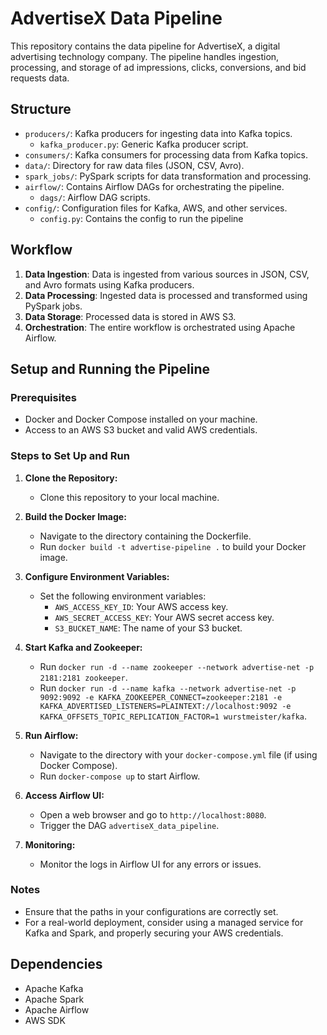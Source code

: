 
# AdvertiseX Data Pipeline

This repository contains the data pipeline for AdvertiseX, a digital advertising technology company. The pipeline handles ingestion, processing, and storage of ad impressions, clicks, conversions, and bid requests data.

## Structure

- `producers/`: Kafka producers for ingesting data into Kafka topics.
  - `kafka_producer.py`: Generic Kafka producer script.
- `consumers/`: Kafka consumers for processing data from Kafka topics.
- `data/`: Directory for raw data files (JSON, CSV, Avro).
- `spark_jobs/`: PySpark scripts for data transformation and processing.
- `airflow/`: Contains Airflow DAGs for orchestrating the pipeline.
  - `dags/`: Airflow DAG scripts.
- `config/`: Configuration files for Kafka, AWS, and other services.
  - `config.py`: Contains the config to run the pipeline

## Workflow

1. **Data Ingestion**: Data is ingested from various sources in JSON, CSV, and Avro formats using Kafka producers.
2. **Data Processing**: Ingested data is processed and transformed using PySpark jobs.
3. **Data Storage**: Processed data is stored in AWS S3.
4. **Orchestration**: The entire workflow is orchestrated using Apache Airflow.


## Setup and Running the Pipeline

### Prerequisites

- Docker and Docker Compose installed on your machine.
- Access to an AWS S3 bucket and valid AWS credentials.

### Steps to Set Up and Run

1. **Clone the Repository:**
   - Clone this repository to your local machine.

2. **Build the Docker Image:**
   - Navigate to the directory containing the Dockerfile.
   - Run `docker build -t advertise-pipeline .` to build your Docker image.

3. **Configure Environment Variables:**
   - Set the following environment variables:
     - `AWS_ACCESS_KEY_ID`: Your AWS access key.
     - `AWS_SECRET_ACCESS_KEY`: Your AWS secret access key.
     - `S3_BUCKET_NAME`: The name of your S3 bucket.

4. **Start Kafka and Zookeeper:**
   - Run `docker run -d --name zookeeper --network advertise-net -p 2181:2181 zookeeper`.
   - Run `docker run -d --name kafka --network advertise-net -p 9092:9092 -e KAFKA_ZOOKEEPER_CONNECT=zookeeper:2181 -e KAFKA_ADVERTISED_LISTENERS=PLAINTEXT://localhost:9092 -e KAFKA_OFFSETS_TOPIC_REPLICATION_FACTOR=1 wurstmeister/kafka`.

5. **Run Airflow:**
   - Navigate to the directory with your `docker-compose.yml` file (if using Docker Compose).
   - Run `docker-compose up` to start Airflow.

6. **Access Airflow UI:**
   - Open a web browser and go to `http://localhost:8080`.
   - Trigger the DAG `advertiseX_data_pipeline`.

7. **Monitoring:**
   - Monitor the logs in Airflow UI for any errors or issues.

### Notes

- Ensure that the paths in your configurations are correctly set.
- For a real-world deployment, consider using a managed service for Kafka and Spark, and properly securing your AWS credentials.


## Dependencies

- Apache Kafka
- Apache Spark
- Apache Airflow
- AWS SDK